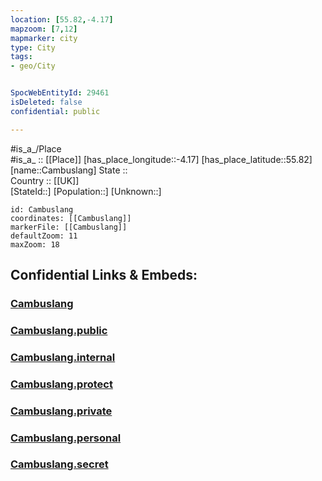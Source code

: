 ```yaml
---
location: [55.82,-4.17] 
mapzoom: [7,12] 
mapmarker: city 
type: City
tags:
- geo/City


SpocWebEntityId: 29461
isDeleted: false
confidential: public

---
```

#is_a_/Place  
#is_a_ :: [[Place]] 
[has_place_longitude::-4.17] 
[has_place_latitude::55.82] 
[name::Cambuslang] 
State ::  
Country :: [[UK]]  
[StateId::] 
[Population::] 
[Unknown::] 


```leaflet
id: Cambuslang
coordinates: [[Cambuslang]] 
markerFile: [[Cambuslang]] 
defaultZoom: 11 
maxZoom: 18
```


## Confidential Links & Embeds: 

### [Cambuslang](/_Standards/Earth/Continent/Europe/Europe~North/UK/Scotland/counties~Scotland/Lanarkshire~South/cities~Lanarkshire~South/Cambuslang.md) 

### [Cambuslang.public](/_public/Earth/Continent/Europe/Europe~North/UK/Scotland/counties~Scotland/Lanarkshire~South/cities~Lanarkshire~South/Cambuslang.public.md) 

### [Cambuslang.internal](/_internal/Earth/Continent/Europe/Europe~North/UK/Scotland/counties~Scotland/Lanarkshire~South/cities~Lanarkshire~South/Cambuslang.internal.md) 

### [Cambuslang.protect](/_protect/Earth/Continent/Europe/Europe~North/UK/Scotland/counties~Scotland/Lanarkshire~South/cities~Lanarkshire~South/Cambuslang.protect.md) 

### [Cambuslang.private](/_private/Earth/Continent/Europe/Europe~North/UK/Scotland/counties~Scotland/Lanarkshire~South/cities~Lanarkshire~South/Cambuslang.private.md) 

### [Cambuslang.personal](/_personal/Earth/Continent/Europe/Europe~North/UK/Scotland/counties~Scotland/Lanarkshire~South/cities~Lanarkshire~South/Cambuslang.personal.md) 

### [Cambuslang.secret](/_secret/Earth/Continent/Europe/Europe~North/UK/Scotland/counties~Scotland/Lanarkshire~South/cities~Lanarkshire~South/Cambuslang.secret.md)

